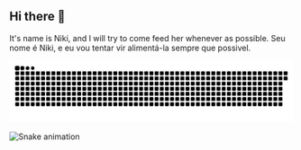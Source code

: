 ## Hi there 👋

<!--
**Gabrielarsluz/Gabrielarsluz** is a ✨ _special_ ✨ repository because its `README.md` (this file) appears on your GitHub profile.

Here are some ideas to get you started:

- 🔭 I’m currently working on ...
- 🌱 I’m currently learning ...
- 👯 I’m looking to collaborate on ...
- 🤔 I’m looking for help with ...
- 💬 Ask me about ...
- 📫 How to reach me: ...
- 😄 Pronouns: ...
- ⚡ Fun fact: ...
-->

It's name is Niki, and I will try to come feed her whenever as possible.
Seu nome é Niki, e eu vou tentar vir alimentá-la sempre que possivel.

![Snake animation](https://raw.githubusercontent.com/GabrielaRSLuz/GabrielaRSLuz/output/github-snake.svg)

<picture>
  <source media="(prefers-color-scheme: dark)" srcset="https://raw.githubusercontent.com/GabrielaRSLuz/GabrielaRSLuz/output/dist/github-snake-dark.svg" />
  <img alt="Snake animation" src="https://raw.githubusercontent.com/GabrielaRSLuz/GabrielaRSLuz/output/dist/github-snake.svg" />
</picture>
